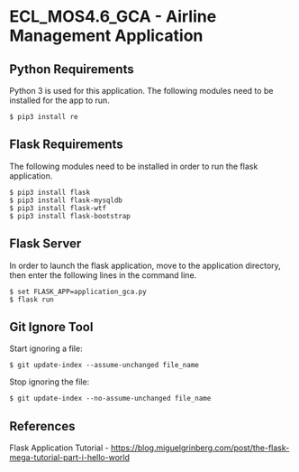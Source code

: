 # ECL_MOS4.6_GCA - Airline Management Application

## Python Requirements

Python 3 is used for this application. The following modules need to be installed for the app to run.
```
$ pip3 install re
```

## Flask Requirements

The following modules need to be installed in order to run the flask application.
```
$ pip3 install flask
$ pip3 install flask-mysqldb
$ pip3 install flask-wtf
$ pip3 install flask-bootstrap
```

## Flask Server

In order to launch the flask application, move to the application directory, then enter the following lines in the command line.

```
$ set FLASK_APP=application_gca.py
$ flask run
```

## Git Ignore Tool

Start ignoring a file: 
```
$ git update-index --assume-unchanged file_name
```
Stop ignoring the file:
```
$ git update-index --no-assume-unchanged file_name
```

## References

Flask Application Tutorial - https://blog.miguelgrinberg.com/post/the-flask-mega-tutorial-part-i-hello-world


